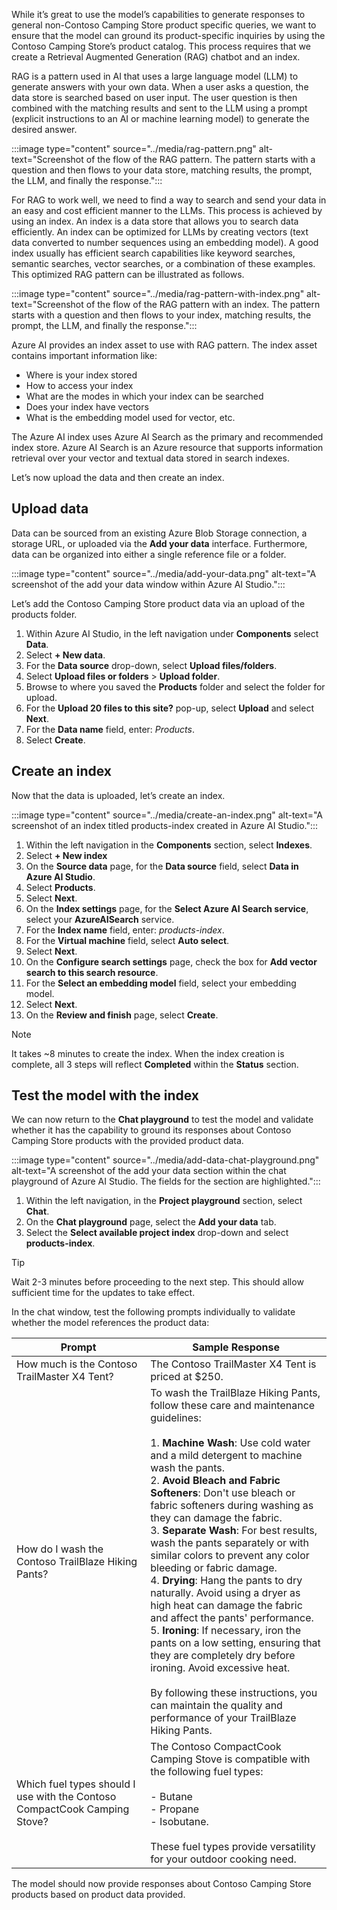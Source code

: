 While it’s great to use the model’s capabilities to generate responses to general non-Contoso Camping Store product specific queries, we want to ensure that the model can ground its product-specific inquiries by using the Contoso Camping Store’s product catalog. This process requires that we create a Retrieval Augmented Generation (RAG) chatbot and an index.

RAG is a pattern used in AI that uses a large language model (LLM) to generate answers with your own data. When a user asks a question, the data store is searched based on user input. The user question is then combined with the matching results and sent to the LLM using a prompt (explicit instructions to an AI or machine learning model) to generate the desired answer.

:::image type="content" source="../media/rag-pattern.png" alt-text="Screenshot of the flow of the RAG pattern. The pattern starts with a question and then flows to your data store, matching results, the prompt, the LLM, and finally the response.":::

For RAG to work well, we need to find a way to search and send your data in an easy and cost efficient manner to the LLMs. This process is achieved by using an index. An index is a data store that allows you to search data efficiently. An index can be optimized for LLMs by creating vectors (text data converted to number sequences using an embedding model). A good index usually has efficient search capabilities like keyword searches, semantic searches, vector searches, or a combination of these examples. This optimized RAG pattern can be illustrated as follows.

:::image type="content" source="../media/rag-pattern-with-index.png" alt-text="Screenshot of the flow of the RAG pattern with an index. The pattern starts with a question and then flows to your index, matching results, the prompt, the LLM, and finally the response.":::

Azure AI provides an index asset to use with RAG pattern. The index asset contains important information like:
- Where is your index stored
- How to access your index
- What are the modes in which your index can be searched
- Does your index have vectors
- What is the embedding model used for vector, etc.

The Azure AI index uses Azure AI Search as the primary and recommended index store. Azure AI Search is an Azure resource that supports information retrieval over your vector and textual data stored in search indexes.

Let’s now upload the data and then create an index.

## Upload data

Data can be sourced from an existing Azure Blob Storage connection, a storage URL, or uploaded via the **Add your data** interface. Furthermore, data can be organized into either a single reference file or a folder.

:::image type="content" source="../media/add-your-data.png" alt-text="A screenshot of the add your data window within Azure AI Studio.":::

Let’s add the Contoso Camping Store product data via an upload of the products folder.

1. Within Azure AI Studio, in the left navigation under **Components** select **Data**.
1. Select **+ New data**.
1. For the **Data source** drop-down, select **Upload files/folders**.
1. Select **Upload files or folders** > **Upload folder**.
1. Browse to where you saved the **Products** folder and select the folder for upload.
1. For the **Upload 20 files to this site?** pop-up, select **Upload** and select **Next**.
1. For the **Data name** field, enter: *Products*.
1. Select **Create**.

## Create an index

Now that the data is uploaded, let’s create an index.

:::image type="content" source="../media/create-an-index.png" alt-text="A screenshot of an index titled products-index created in Azure AI Studio.":::

1. Within the left navigation in the **Components** section, select **Indexes**.
1. Select **+ New index**
1. On the **Source data** page, for the **Data source** field, select **Data in Azure AI Studio**.
1. Select **Products**.
1. Select **Next**.
1. On the **Index settings** page, for the **Select Azure AI Search service**, select your **AzureAISearch** service.
1. For the **Index name** field, enter: *products-index*.
1. For the **Virtual machine** field, select **Auto select**.
1. Select **Next**.
1. On the **Configure search settings** page, check the box for **Add vector search to this search resource**.
1. For the **Select an embedding model** field, select your embedding model.
1. Select **Next**.
1. On the **Review and finish** page, select **Create**.

> [!NOTE]
> It takes ~8 minutes to create the index. When the index creation is complete, all 3 steps will reflect **Completed** within the **Status** section.

## Test the model with the index

We can now return to the **Chat playground** to test the model and validate whether it has the capability to ground its responses about Contoso Camping Store products with the provided product data.

:::image type="content" source="../media/add-data-chat-playground.png" alt-text="A screenshot of the add your data section within the chat playground of Azure AI Studio. The fields for the section are highlighted.":::

1. Within the left navigation, in the **Project playground** section, select **Chat**.
1. On the **Chat playground** page, select the **Add your data** tab.
1. Select the **Select available project index** drop-down and select **products-index**.

> [!TIP]
> Wait 2-3 minutes before proceeding to the next step. This should allow sufficient time for the updates to take effect.

In the chat window, test the following prompts individually to validate whether the model references the product data:

| Prompt | Sample Response |
|----------|----------|
| How much is the Contoso TrailMaster X4 Tent?   | The Contoso TrailMaster X4 Tent is priced at $250.|
|  How do I wash the Contoso TrailBlaze Hiking Pants?    | To wash the TrailBlaze Hiking Pants, follow these care and maintenance guidelines: <br><br> 1. **Machine Wash**: Use cold water and a mild detergent to machine wash the pants.<br>2. **Avoid Bleach and Fabric Softeners**: Don't use bleach or fabric softeners during washing as they can damage the fabric.<br>3. **Separate Wash**: For best results, wash the pants separately or with similar colors to prevent any color bleeding or fabric damage.<br>4. **Drying**: Hang the pants to dry naturally. Avoid using a dryer as high heat can damage the fabric and affect the pants' performance.<br>5. **Ironing**: If necessary, iron the pants on a low setting, ensuring that they are completely dry before ironing. Avoid excessive heat. <br><br> By following these instructions, you can maintain the quality and performance of your TrailBlaze Hiking Pants.|
|  Which fuel types should I use with the Contoso CompactCook Camping Stove?    | The Contoso CompactCook Camping Stove is compatible with the following fuel types: <br><br> - Butane <br> - Propane <br> - Isobutane. <br><br>These fuel types provide versatility for your outdoor cooking need.   |

The model should now provide responses about Contoso Camping Store products based on product data provided.